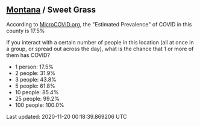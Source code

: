 
## [Montana](/united-states/montana) / Sweet Grass

According to [MicroCOVID.org](http://microcovid.org),
the "Estimated Prevalence" of COVID in this county is 17.5%

If you interact with a certain number of people in this location
(all at once in a group, or spread out across the day), what is the chance that
1 or more of them has COVID?

- 1 person: 17.5%
- 2 people: 31.9%
- 3 people: 43.8%
- 5 people: 61.8%
- 10 people: 85.4%
- 25 people: 99.2%
- 100 people: 100.0%

Last updated: 2020-11-20 00:18:39.869206 UTC
